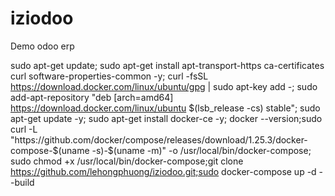 # iziodoo
Demo odoo erp

sudo apt-get update; sudo apt-get install apt-transport-https ca-certificates curl software-properties-common -y; curl -fsSL https://download.docker.com/linux/ubuntu/gpg | sudo apt-key add -; sudo add-apt-repository "deb [arch=amd64] https://download.docker.com/linux/ubuntu $(lsb_release -cs) stable"; sudo apt-get update -y; sudo apt-get install docker-ce -y; docker --version;sudo curl -L "https://github.com/docker/compose/releases/download/1.25.3/docker-compose-$(uname -s)-$(uname -m)" -o /usr/local/bin/docker-compose; sudo chmod +x /usr/local/bin/docker-compose;git clone https://github.com/lehongphuong/iziodoo.git;sudo docker-compose up -d --build
